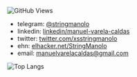 <!--
**StringManolo/StringManolo** is a ✨ _special_ ✨ repository because its `README.md` (this file) appears on your GitHub profile.

Here are some ideas to get you started:

- 🔭 I’m currently working on ...
- 🌱 I’m currently learning ...
- 👯 I’m looking to collaborate on ...
- 🤔 I’m looking for help with ...
- 💬 Ask me about ...
- 📫 How to reach me: ...
- 😄 Pronouns: ...
- ⚡ Fun fact: ...
-->

![GitHub Views](https://komarev.com/ghpvc/?username=StringManolo&color=2A3F36)

<!-- + web: [bugs.stringmanolo.ga](https://bugs.stringmanolo.ga)
+ blog: [strmanolo.blogspot.com](https://strmanolo.blogspot.com)
-->
+ telegram: [@stringmanolo](https://t.me/stringmanolo)
+ linkedin: [linkedin/manuel-varela-caldas](https://www.linkedin.com/in/manuel-varela-caldas-97576b207)
+ twitter: [twitter.com/xsstringmanolo](https://twitter.com/xsstringmanolo)
+ ehn: [elhacker.net/StringManolo](https://foro.elhacker.net/profiles/string_manolo-u595084.html)
+ email: [manuelvarelacaldas@gmail.com](mailto:manuelvarelacaldas@gmail.com)


![Top Langs](https://github-readme-stats.vercel.app/api/top-langs/?username=StringManolo&hide=html,css,smali,makefile,dogescript&langs_count=10)
